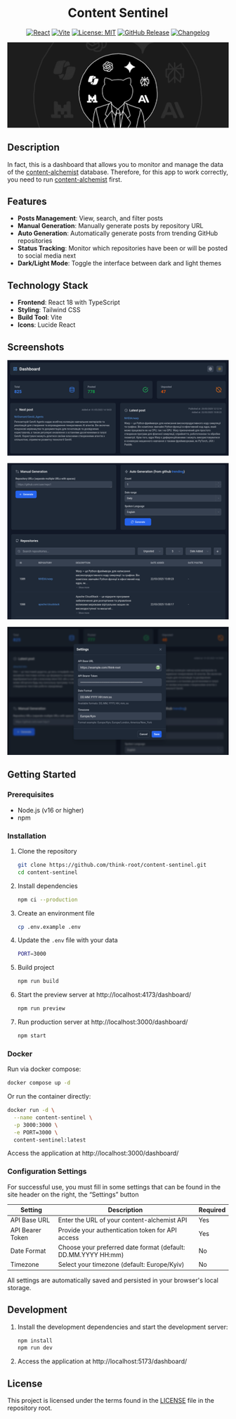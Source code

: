 <h1 align="center">Content Sentinel</h1>

<div align="center">

[![React](https://img.shields.io/badge/React-18.3.1-61DAFB?style=flat-square&logo=react)](https://reactjs.org/)
[![Vite](https://img.shields.io/badge/Vite-6.2.2-646CFF?style=flat-square&logo=vite)](https://vitejs.dev/)
[![License: MIT](https://img.shields.io/badge/License-MIT-yellow.svg)](https://opensource.org/licenses/MIT)
[![GitHub Release](https://img.shields.io/github/v/release/think-root/content-sentinel?style=flat-square)](https://github.com/think-root/content-sentinel/releases)
[![Changelog](https://img.shields.io/badge/changelog-view-blue?style=flat-square)](https://github.com/think-root/content-sentinel/blob/main/CHANGELOG.md)

<img src="assets/baner.png" alt="baner">

</div>

## Description

In fact, this is a dashboard that allows you to monitor and manage the data of the [content-alchemist](https://github.com/think-root/content-alchemist) database. Therefore, for this app to work correctly, you need to run [content-alchemist](https://github.com/think-root/content-alchemist) first.

## Features

- **Posts Management**: View, search, and filter posts
- **Manual Generation**: Manually generate posts by repository URL
- **Auto Generation**: Automatically generate posts from trending GitHub repositories
- **Status Tracking**: Monitor which repositories have been or will be posted to social media next
- **Dark/Light Mode**: Toggle the interface between dark and light themes

## Technology Stack

- **Frontend**: React 18 with TypeScript
- **Styling**: Tailwind CSS
- **Build Tool**: Vite
- **Icons**: Lucide React

## Screenshots

![alt text](assets/screenshot0.png)

![alt text](assets/screenshot1.png)

![alt text](assets/screenshot2.png)


## Getting Started

### Prerequisites

- Node.js (v16 or higher)
- npm

### Installation

1. Clone the repository
   ```bash
   git clone https://github.com/think-root/content-sentinel.git
   cd content-sentinel
   ```

2. Install dependencies
   ```bash
   npm ci --production
   ```

3. Create an environment file
   ```bash
   cp .env.example .env
   ```

4. Update the `.env` file with your data
   ```bash
   PORT=3000
   ```

5. Build project
    ```bash
    npm run build
    ```

6. Start the preview server at http://localhost:4173/dashboard/
    ```bash
    npm run preview
    ```

7. Run production server at http://localhost:3000/dashboard/
    ```bash
    npm start
    ```

### Docker

Run via docker compose:
   ```bash
   docker compose up -d
   ```

Or run the container directly:
   ```bash
   docker run -d \
     --name content-sentinel \
     -p 3000:3000 \
     -e PORT=3000 \
     content-sentinel:latest
   ```

Access the application at http://localhost:3000/dashboard/

### Configuration Settings

For successful use, you must fill in some settings that can be found in the site header on the right, the “Settings” button

| Setting | Description | Required |
|---------|-------------|----------|
| API Base URL | Enter the URL of your content-alchemist API | Yes |
| API Bearer Token | Provide your authentication token for API access | Yes |
| Date Format | Choose your preferred date format (default: DD.MM.YYYY HH:mm) | No |
| Timezone | Select your timezone (default: Europe/Kyiv) | No |

All settings are automatically saved and persisted in your browser's local storage.

## Development

1. Install the development dependencies and start the development server:
    ```bash
    npm install
    npm run dev
    ```

2. Access the application at http://localhost:5173/dashboard/


## License

This project is licensed under the terms found in the [LICENSE](LICENSE) file in the repository root.